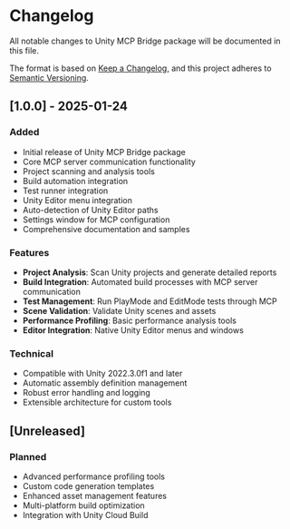 # Changelog

All notable changes to Unity MCP Bridge package will be documented in this file.

The format is based on [Keep a Changelog](https://keepachangelog.com/en/1.0.0/),
and this project adheres to [Semantic Versioning](https://semver.org/spec/v2.0.0.html).

## [1.0.0] - 2025-01-24

### Added
- Initial release of Unity MCP Bridge package
- Core MCP server communication functionality
- Project scanning and analysis tools
- Build automation integration
- Test runner integration
- Unity Editor menu integration
- Auto-detection of Unity Editor paths
- Settings window for MCP configuration
- Comprehensive documentation and samples

### Features
- **Project Analysis**: Scan Unity projects and generate detailed reports
- **Build Integration**: Automated build processes with MCP server communication
- **Test Management**: Run PlayMode and EditMode tests through MCP
- **Scene Validation**: Validate Unity scenes and assets
- **Performance Profiling**: Basic performance analysis tools
- **Editor Integration**: Native Unity Editor menus and windows

### Technical
- Compatible with Unity 2022.3.0f1 and later
- Automatic assembly definition management
- Robust error handling and logging
- Extensible architecture for custom tools

## [Unreleased]

### Planned
- Advanced performance profiling tools
- Custom code generation templates
- Enhanced asset management features
- Multi-platform build optimization
- Integration with Unity Cloud Build